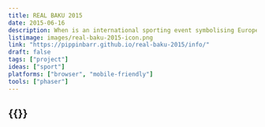 ```yaml
---
title: REAL BAKU 2015
date: 2015-06-16
description: When is an international sporting event symbolising European unity and goodwill not an international sporting event symbolising European unity and goodwill?! When you've been arbitrarily detained by the Azerbaijan government!
listimage: images/real-baku-2015-icon.png
link: "https://pippinbarr.github.io/real-baku-2015/info/"
draft: false
tags: ["project"]
ideas: ["sport"]
platforms: ["browser", "mobile-friendly"]
tools: ["phaser"]
---
```


## {{<param title >}}
